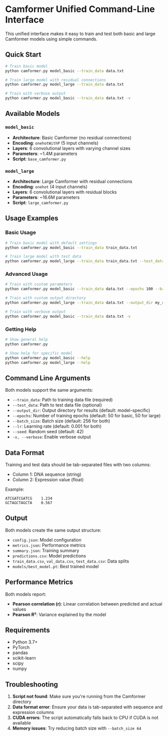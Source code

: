 # Camformer Unified Command-Line Interface

This unified interface makes it easy to train and test both basic and large Camformer models using simple commands.

## Quick Start

```bash
# Train basic model
python camformer.py model_basic --train_data data.txt

# Train large model with residual connections
python camformer.py model_large --train_data data.txt

# Train with verbose output
python camformer.py model_basic --train_data data.txt -v
```

## Available Models

### `model_basic`
- **Architecture**: Basic Camformer (no residual connections)
- **Encoding**: `onehotWithP` (5 input channels)
- **Layers**: 6 convolutional layers with varying channel sizes
- **Parameters**: ~1.4M parameters
- **Script**: `base_camformer.py`

### `model_large`
- **Architecture**: Large Camformer with residual connections
- **Encoding**: `onehot` (4 input channels)
- **Layers**: 6 convolutional layers with residual blocks
- **Parameters**: ~16.6M parameters
- **Script**: `large_camformer.py`

## Usage Examples

### Basic Usage
```bash
# Train basic model with default settings
python camformer.py model_basic --train_data train_data.txt

# Train large model with test data
python camformer.py model_large --train_data train_data.txt --test_data test_data.txt
```

### Advanced Usage
```bash
# Train with custom parameters
python camformer.py model_basic --train_data data.txt --epochs 100 --batch_size 128 --lr 0.0001

# Train with custom output directory
python camformer.py model_large --train_data data.txt --output_dir my_results

# Train with verbose output
python camformer.py model_basic --train_data data.txt -v
```

### Getting Help
```bash
# Show general help
python camformer.py

# Show help for specific model
python camformer.py model_basic --help
python camformer.py model_large --help
```

## Command Line Arguments

Both models support the same arguments:

- `--train_data`: Path to training data file (required)
- `--test_data`: Path to test data file (optional)
- `--output_dir`: Output directory for results (default: model-specific)
- `--epochs`: Number of training epochs (default: 50 for basic, 50 for large)
- `--batch_size`: Batch size (default: 256 for both)
- `--lr`: Learning rate (default: 0.001 for both)
- `--seed`: Random seed (default: 42)
- `-v, --verbose`: Enable verbose output

## Data Format

Training and test data should be tab-separated files with two columns:
- Column 1: DNA sequence (string)
- Column 2: Expression value (float)

Example:
```
ATCGATCGATCG	1.234
GCTAGCTAGCTA	0.567
```

## Output

Both models create the same output structure:
- `config.json`: Model configuration
- `metrics.json`: Performance metrics
- `summary.json`: Training summary
- `predictions.csv`: Model predictions
- `train_data.csv`, `val_data.csv`, `test_data.csv`: Data splits
- `models/best_model.pt`: Best trained model

## Performance Metrics

Both models report:
- **Pearson correlation (r)**: Linear correlation between predicted and actual values
- **Pearson R²**: Variance explained by the model

## Requirements

- Python 3.7+
- PyTorch
- pandas
- scikit-learn
- scipy
- numpy

## Troubleshooting

1. **Script not found**: Make sure you're running from the Camformer directory
2. **Data format error**: Ensure your data is tab-separated with sequence and expression columns
3. **CUDA errors**: The script automatically falls back to CPU if CUDA is not available
4. **Memory issues**: Try reducing batch size with `--batch_size 64`

